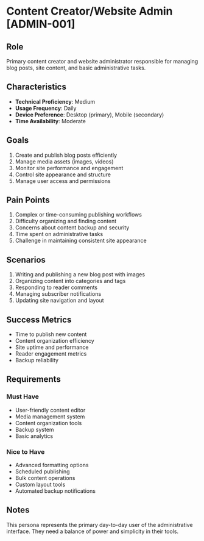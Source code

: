 # Content Creator/Website Admin [ADMIN-001]

## Role
Primary content creator and website administrator responsible for managing blog posts, site content, and basic administrative tasks.

## Characteristics
- **Technical Proficiency**: Medium
- **Usage Frequency**: Daily
- **Device Preference**: Desktop (primary), Mobile (secondary)
- **Time Availability**: Moderate

## Goals
1. Create and publish blog posts efficiently
2. Manage media assets (images, videos)
3. Monitor site performance and engagement
4. Control site appearance and structure
5. Manage user access and permissions

## Pain Points
1. Complex or time-consuming publishing workflows
2. Difficulty organizing and finding content
3. Concerns about content backup and security
4. Time spent on administrative tasks
5. Challenge in maintaining consistent site appearance

## Scenarios
1. Writing and publishing a new blog post with images
2. Organizing content into categories and tags
3. Responding to reader comments
4. Managing subscriber notifications
5. Updating site navigation and layout

## Success Metrics
- Time to publish new content
- Content organization efficiency
- Site uptime and performance
- Reader engagement metrics
- Backup reliability

## Requirements
### Must Have
- User-friendly content editor
- Media management system
- Content organization tools
- Backup system
- Basic analytics

### Nice to Have
- Advanced formatting options
- Scheduled publishing
- Bulk content operations
- Custom layout tools
- Automated backup notifications

## Notes
This persona represents the primary day-to-day user of the administrative interface. They need a balance of power and simplicity in their tools. 